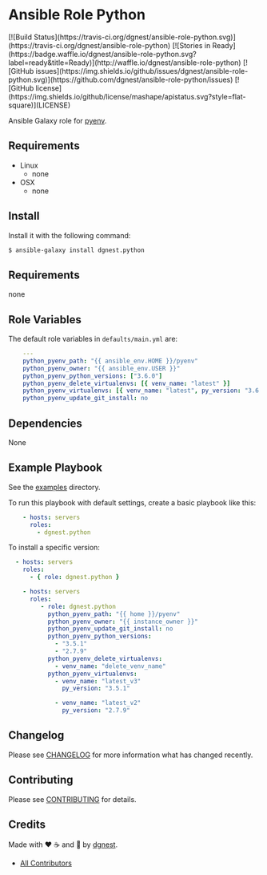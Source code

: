 # Ansible Role Python

<span class="badges" align="center">
[![Build Status](https://travis-ci.org/dgnest/ansible-role-python.svg)](https://travis-ci.org/dgnest/ansible-role-python)
[![Stories in Ready](https://badge.waffle.io/dgnest/ansible-role-python.svg?label=ready&title=Ready)](http://waffle.io/dgnest/ansible-role-python)
[![GitHub issues](https://img.shields.io/github/issues/dgnest/ansible-role-python.svg)](https://github.com/dgnest/ansible-role-python/issues)
[![GitHub license](https://img.shields.io/github/license/mashape/apistatus.svg?style=flat-square)](LICENSE)
</span>


Ansible Galaxy role for [pyenv](link-pyenv).

## Requirements

 - Linux
   - none
 - OSX
   - none


## Install

Install it with the following command:

```bash
$ ansible-galaxy install dgnest.python
```

## Requirements

none

## Role Variables

The default role variables in `defaults/main.yml` are:

```yaml
    ---
    python_pyenv_path: "{{ ansible_env.HOME }}/pyenv"
    python_pyenv_owner: "{{ ansible_env.USER }}"
    python_pyenv_python_versions: ["3.6.0"]
    python_pyenv_delete_virtualenvs: [{ venv_name: "latest" }]
    python_pyenv_virtualenvs: [{ venv_name: "latest", py_version: "3.6.0" }]
    python_pyenv_update_git_install: no

```

## Dependencies

None


## Example Playbook

See the [examples](./examples/) directory.

To run this playbook with default settings, create a basic playbook like this:

```yaml
    - hosts: servers
      roles:
        - dgnest.python
```


To install a specific version:

```yaml
  - hosts: servers
    roles:
      - { role: dgnest.python }
```

```yaml
    - hosts: servers
      roles:
         - role: dgnest.python
           python_pyenv_path: "{{ home }}/pyenv"
           python_pyenv_owner: "{{ instance_owner }}"
           python_pyenv_update_git_install: no
           python_pyenv_python_versions:
             - "3.5.1"
             - "2.7.9"
           python_pyenv_delete_virtualenvs:
             - venv_name: "delete_venv_name"
           python_pyenv_virtualenvs:
             - venv_name: "latest_v3"
               py_version: "3.5.1"

             - venv_name: "latest_v2"
               py_version: "2.7.9"
```

## Changelog

Please see [CHANGELOG](CHANGELOG.md) for more information what has changed recently.

## Contributing

Please see [CONTRIBUTING](CONTRIBUTING.md) for details.

## Credits

Made with :heart: ️:coffee:️ and :pizza: by [dgnest][link-company].

- [All Contributors][link-contributors]


<!-- Other -->

[link-pyenv]: https://github.com/yyuu/pyenv
[link-luis]: https://github.com/luismayta
[link-contributors]: AUTHORS
[link-company]: https://github.com/dgnest
